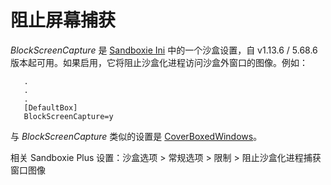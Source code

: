 # 阻止屏幕捕获

_BlockScreenCapture_ 是 [Sandboxie Ini](SandboxieIni.md) 中的一个沙盒设置，自 v1.13.6 / 5.68.6 版本起可用。如果启用，它将阻止沙盒化进程访问沙盒外窗口的图像。例如：

```
   .
   .
   .
   [DefaultBox]
   BlockScreenCapture=y
```

与 _BlockScreenCapture_ 类似的设置是 [CoverBoxedWindows](CoverBoxedWindows.md)。

相关 Sandboxie Plus 设置：沙盒选项 > 常规选项 > 限制 > 阻止沙盒化进程捕获窗口图像 